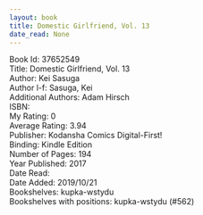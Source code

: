 ```yaml
---
layout: book
title: Domestic Girlfriend, Vol. 13
date_read: None
---
```


Book Id: 37652549<br />
Title: Domestic Girlfriend, Vol. 13<br />
Author: Kei Sasuga<br />
Author l-f: Sasuga, Kei<br />
Additional Authors: Adam Hirsch<br />
ISBN: <br />
My Rating: 0<br />
Average Rating: 3.94<br />
Publisher: Kodansha Comics Digital-First!<br />
Binding: Kindle Edition<br />
Number of Pages: 194<br />
Year Published: 2017<br />
Date Read: <br />
Date Added: 2019/10/21<br />
Bookshelves: kupka-wstydu<br />
Bookshelves with positions: kupka-wstydu (#562)<br />

